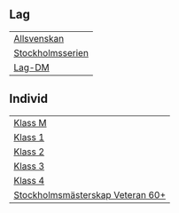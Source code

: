 ## Lag
|                                |
|--------------------------------|
| [Allsvenskan](TOUR=11856)      |
| [Stockholmsserien](TOUR=12714) |
| [Lag-DM](TOUR=12575)           |

## Individ  
|                                                              |
|--------------------------------------------------------------| 
| [Klass M](TOUR=14507)                                        |
| [Klass 1](TOUR=14508)                                        |
| [Klass 2](TOUR=14509)                                        |
| [Klass 3](TOUR=14510)                                        |
| [Klass 4](TOUR=14512)                                        |
| [Stockholmsmästerskap Veteran 60+](https://chess-results.com/tnr990477.aspx?lan=6) |   


